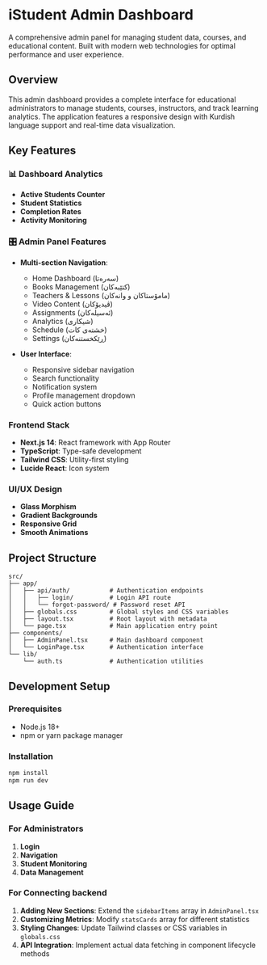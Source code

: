 # iStudent Admin Dashboard

A comprehensive admin panel for managing student data, courses, and educational content. Built with modern web technologies for optimal performance and user experience.

## Overview

This admin dashboard provides a complete interface for educational administrators to manage students, courses, instructors, and track learning analytics. The application features a responsive design with Kurdish language support and real-time data visualization.

## Key Features

### 📊 Dashboard Analytics
- **Active Students Counter**
- **Student Statistics**
- **Completion Rates**
- **Activity Monitoring**

### 🎛️ Admin Panel Features
- **Multi-section Navigation**: 
  - Home Dashboard (سەرەتا)
  - Books Management (کتێبەکان)
  - Teachers & Lessons (مامۆستاکان و وانەکان)
  - Video Content (ڤیدیۆکان)
  - Assignments (ئەسیلەکان)
  - Analytics (شیکاری)
  - Schedule (خشتەی کات)
  - Settings (ڕێکخستنەکان)

- **User Interface**:
  - Responsive sidebar navigation
  - Search functionality
  - Notification system
  - Profile management dropdown
  - Quick action buttons

### Frontend Stack
- **Next.js 14**: React framework with App Router
- **TypeScript**: Type-safe development
- **Tailwind CSS**: Utility-first styling
- **Lucide React**: Icon system

### UI/UX Design
- **Glass Morphism**
- **Gradient Backgrounds**
- **Responsive Grid**
- **Smooth Animations**

## Project Structure

```
src/
├── app/
│   ├── api/auth/           # Authentication endpoints
│   │   ├── login/          # Login API route
│   │   └── forgot-password/ # Password reset API
│   ├── globals.css         # Global styles and CSS variables
│   ├── layout.tsx          # Root layout with metadata
│   └── page.tsx            # Main application entry point
├── components/
│   ├── AdminPanel.tsx      # Main dashboard component
│   └── LoginPage.tsx       # Authentication interface
└── lib/
    └── auth.ts             # Authentication utilities
```

## Development Setup

### Prerequisites
- Node.js 18+ 
- npm or yarn package manager

### Installation
```bash
npm install
npm run dev
```

## Usage Guide

### For Administrators
1. **Login**
2. **Navigation**
3. **Student Monitoring**
4. **Data Management**

### For Connecting backend
1. **Adding New Sections**: Extend the `sidebarItems` array in `AdminPanel.tsx`
2. **Customizing Metrics**: Modify `statsCards` array for different statistics
3. **Styling Changes**: Update Tailwind classes or CSS variables in `globals.css`
4. **API Integration**: Implement actual data fetching in component lifecycle methods
